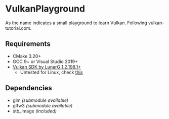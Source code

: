 # VulkanPlayground
As the name indicates a small playground to learn Vulkan.
Following vulkan-tutorial.com.

## Requirements
- CMake 3.20+
- GCC 9+ or Visual Studio 2019+
- [Vulkan SDK by LunarG 1.2.198.1+](https://sdk.lunarg.com/sdk/download/1.2.198.1/windows/VulkanSDK-1.2.198.1-Installer.exe)
    - Untested for Linux, check [this](https://vulkan-tutorial.com/Development_environment)

## Dependencies
- glm *(submodule available)*
- glfw3 *(submodule available)*
- stb_image *(included)*